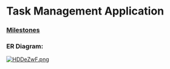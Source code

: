 # Task Management Application

### [Milestones](https://github.com/Vinit-source/learn-javaproj-taskapp/milestones) 

### ER Diagram:
[![HDDeZwF.png](https://iili.io/HDDeZwF.png)](https://freeimage.host/)
